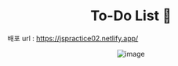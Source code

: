 <h1 align="center">To-Do List 📝</h1>

배포 url : https://jspractice02.netlify.app/

<div align="center">
  
![image](https://github.com/hhhyeon97/JSproject02/assets/148893126/a0a9ea02-c9d7-44ab-88d8-f6d11b275e73)

</div>



